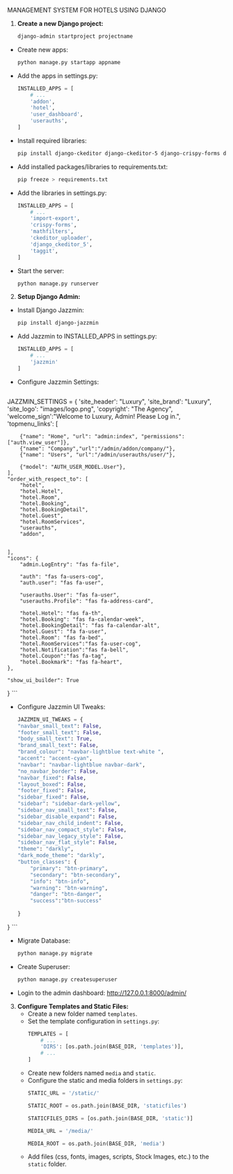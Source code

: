 MANAGEMENT SYSTEM FOR HOTELS USING DJANGO 

1. **Create a new Django project:**
    ```bash
    django-admin startproject projectname
    ```

  * Create new apps: 
    ```bash
    python manage.py startapp appname
    ```

  * Add the apps in settings.py:
    ```python
    INSTALLED_APPS = [
        # ...
        'addon',
        'hotel',
        'user_dashboard',
        'userauths',
    ]
    ```

  * Install required libraries:
    ```bash
    pip install django-ckeditor django-ckeditor-5 django-crispy-forms django-import-export django-mathfilters django-taggit pillow shortuuid
    ```

  * Add installed packages/libraries to requirements.txt:
    ```bash
    pip freeze > requirements.txt
    ```

  * Add the libraries in settings.py:
    ```python
    INSTALLED_APPS = [
        # ...
        'import-export',
        'crispy-forms',
        'mathfilters',
        'ckeditor_uploader',
        'django_ckeditor_5',
        'taggit',
    ]
    ```

  * Start the server:
    ```bash
    python manage.py runserver
    ```

2. **Setup Django Admin:**
  * Install Django Jazzmin:
    ```bash
    pip install django-jazzmin
    ```

  * Add Jazzmin to INSTALLED_APPS in settings.py:
    ```python
    INSTALLED_APPS = [
        # ...
        'jazzmin'
    ]
    ```

  * Configure Jazzmin Settings:
    ```python
JAZZMIN_SETTINGS = {
    'site_header': "Luxury",
    'site_brand': "Luxury",
    'site_logo': "images/logo.png",
    'copyright': "The Agency",
    'welcome_sign':"Welcome to Luxury, Admin! Please Log in.",
    'topmenu_links': [
        
        {"name": "Home", "url": "admin:index", "permissions": ["auth.view_user"]},
        {"name": "Company","url":"/admin/addon/company/"},
        {"name": "Users", "url":"/admin/userauths/user/"},
        
        {"model": "AUTH_USER_MODEL.User"},
    ],
    "order_with_respect_to": [
        "hotel",
        "hotel.Hotel",
        "hotel.Room",
        "hotel.Booking",
        "hotel.BookingDetail",
        "hotel.Guest",
        "hotel.RoomServices",
        "userauths",
        "addon",
        
        
    ],
    "icons": {
        "admin.LogEntry": "fas fa-file",
        
        "auth": "fas fa-users-cog",
        "auth.user": "fas fa-user",
        
        "userauths.User": "fas fa-user",
        "userauths.Profile": "fas fa-address-card",
        
        "hotel.Hotel": "fas fa-th",
        "hotel.Booking": "fas fa-calendar-week",
        "hotel.BookingDetail": "fas fa-calendar-alt",
        "hotel.Guest": "fa fa-user",
        "hotel.Room": "fas fa-bed",
        "hotel.RoomServices":"fas fa-user-cog",
        "hotel.Notification":"fas fa-bell",
        "hotel.Coupon":"fas fa-tag",
        "hotel.Bookmark": "fas fa-heart",
    },
    
    "show_ui_builder": True
}
    ```

  * Configure Jazzmin UI Tweaks:
    ```python
    JAZZMIN_UI_TWEAKS = {
    "navbar_small_text": False,
    "footer_small_text": False,
    "body_small_text": True,
    "brand_small_text": False,
    "brand_colour": "navbar-lightblue text-white ",
    "accent": "accent-cyan",
    "navbar": "navbar-lightblue navbar-dark",
    "no_navbar_border": False,
    "navbar_fixed": False,
    "layout_boxed": False,
    "footer_fixed": False,
    "sidebar_fixed": False,
    "sidebar": "sidebar-dark-yellow",
    "sidebar_nav_small_text": False,
    "sidebar_disable_expand": False,
    "sidebar_nav_child_indent": False,
    "sidebar_nav_compact_style": False,
    "sidebar_nav_legacy_style": False,
    "sidebar_nav_flat_style": False,
    "theme": "darkly",
    "dark_mode_theme": "darkly",
    "button_classes": {
        "primary": "btn-primary",
        "secondary": "btn-secondary",
        "info": "btn-info",
        "warning": "btn-warning",
        "danger": "btn-danger",
        "success":"btn-success"
             
    }
}
    ```

  * Migrate Database:
    ```bash
    python manage.py migrate
    ```

  * Create Superuser:
    ```bash
    python manage.py createsuperuser
    ```

  * Login to the admin dashboard: http://127.0.0.1:8000/admin/


3. **Configure Templates and Static Files:**
    * Create a new folder named `templates`.
    * Set the template configuration in `settings.py`:
        ```python
        TEMPLATES = [
            # ... 
            'DIRS': [os.path.join(BASE_DIR, 'templates')],
            # ...
        ]
        ```
    * Create new folders named `media` and `static`.
    * Configure the static and media folders in `settings.py`:
        ```python
        STATIC_URL = '/static/'

        STATIC_ROOT = os.path.join(BASE_DIR, 'staticfiles')

        STATICFILES_DIRS = [os.path.join(BASE_DIR, 'static')]

        MEDIA_URL = '/media/'

        MEDIA_ROOT = os.path.join(BASE_DIR, 'media')
        ```
    * Add files (css, fonts, images, scripts, Stock Images, etc.) to the `static` folder.

